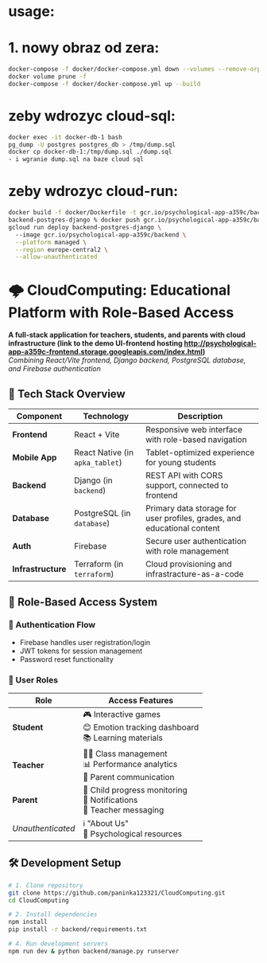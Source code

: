 # usage:
# 1. nowy obraz od zera:
```bash
docker-compose -f docker/docker-compose.yml down --volumes --remove-orphans
docker volume prune -f
docker-compose -f docker/docker-compose.yml up --build
```
# zeby wdrozyc cloud-sql:
```bash
docker exec -it docker-db-1 bash
pg_dump -U postgres postgres_db > /tmp/dump.sql
docker cp docker-db-1:/tmp/dump.sql ./dump.sql
- i wgranie dump.sql na baze cloud sql
```
# zeby wdrozyc cloud-run:
```bash
docker build -f docker/Dockerfile -t gcr.io/psychological-app-a359c/backend backend
backend-postgres-django % docker push gcr.io/psychological-app-a359c/backend
gcloud run deploy backend-postgres-django \          
  --image gcr.io/psychological-app-a359c/backend \
  --platform managed \
  --region europe-central2 \
  --allow-unauthenticated
```

# 🌩️ CloudComputing: Educational Platform with Role-Based Access

**A full-stack application for teachers, students, and parents with cloud infrastructure (link to the demo UI-frontend hosting http://psychological-app-a359c-frontend.storage.googleapis.com/index.html)**  
*Combining React/Vite frontend, Django backend, PostgreSQL database, and Firebase authentication*

## 🚀 Tech Stack Overview
| Component       | Technology                          | Description                                                                 |
|-----------------|-------------------------------------|-----------------------------------------------------------------------------|
| **Frontend**    | React + Vite                        | Responsive web interface with role-based navigation                         |
| **Mobile App**  | React Native (in `apka_tablet`)     | Tablet-optimized experience for young students                              |
| **Backend**     | Django (in `backend`)               | REST API with CORS support, connected to frontend                           |
| **Database**    | PostgreSQL (in `database`)          | Primary data storage for user profiles, grades, and educational content    |
| **Auth**       | Firebase                            | Secure user authentication with role management                             |
| **Infrastructure** | Terraform (in `terraform`)       | Cloud provisioning and infrastracture-as-a-code                               |

## 👥 Role-Based Access System
### 🔐 Authentication Flow
- Firebase handles user registration/login
- JWT tokens for session management
- Password reset functionality

### 🎯 User Roles
| Role      | Access Features                                                                 |
|-----------|---------------------------------------------------------------------------------|
| **Student** | 🎮 Interactive games<br>😊 Emotion tracking dashboard<br>📚 Learning materials |
| **Teacher** | 👨‍🏫 Class management<br>📊 Performance analytics<br>💬 Parent communication |
| **Parent**  | 👶 Child progress monitoring<br>🔔 Notifications<br>📩 Teacher messaging     |
| *Unauthenticated* | ℹ️ "About Us"<br>🧠 Psychological resources                                |

## 🛠️ Development Setup
```bash
# 1. Clone repository
git clone https://github.com/paninka123321/CloudComputing.git
cd CloudComputing

# 2. Install dependencies
npm install
pip install -r backend/requirements.txt

# 4. Run development servers
npm run dev & python backend/manage.py runserver
